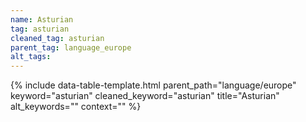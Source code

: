 ```yaml
---
name: Asturian
tag: asturian
cleaned_tag: asturian
parent_tag: language_europe
alt_tags: 
---
```


{% include data-table-template.html 
  parent_path="language/europe" 
  keyword="asturian" 
  cleaned_keyword="asturian" 
  title="Asturian"
  alt_keywords=""
  context=""
%}

